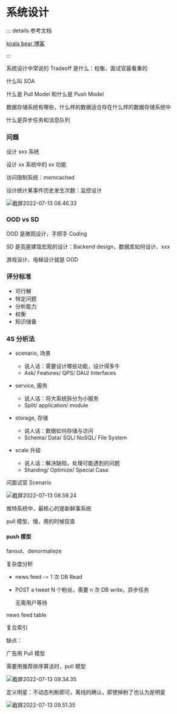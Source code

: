 # 系统设计

::: details 参考文档

[koala bear 博客](http://wsfdl.com/categories.html)

:::

系统设计中常说的 Tradeoff 是什么：权衡，面试官最看重的

什么叫 SOA

什么是 Pull Model 和什么是 Push Model

数据存储系统有哪些，什么样的数据适合存在什么样的数据存储系统中

什么是异步任务和消息队列

### 问题

设计 xxx 系统

设计 xx 系统中的 xx 功能

访问限制系统：memcached

设计统计某事件历史发生次数：监控设计

![截屏2022-07-13 08.46.33](https://xingqiu-tuchuang-1256524210.cos.ap-shanghai.myqcloud.com/3978/%E6%88%AA%E5%B1%8F2022-07-13%2008.46.33.png)

### OOD vs SD

OOD 是微观设计，手把手 Coding

SD 是高屋建瓴宏观的设计：Backend design，数据库如何设计、xxx

游戏设计、电梯设计就是 OOD

### 评分标准

- 可行解
- 特定问题
- 分析能力
- 权衡
- 知识储备

### 4S 分析法

- scenario, 场景

  - 说人话：需要设计哪些功能，设计得多牛
  - Ask/ Features/ QPS/ DAU/ Interfaces

- service, 服务

  - 说人话：将大系统拆分为小服务
  - Split/ application/ module

- storage, 存储

  - 说人话：数据如何存储与访问
  - Schema/ Data/ SQL/ NoSQL/ File System

- scale 升级
  - 说人话：解决缺陷，处理可能遇到的问题
  - Sharding/ Optimize/ Special Case

问面试官 Scenario

![截屏2022-07-13 08.59.24](https://xingqiu-tuchuang-1256524210.cos.ap-shanghai.myqcloud.com/3978/%E6%88%AA%E5%B1%8F2022-07-13%2008.59.24.png)

推特系统中，最核心的是新鲜事系统

pull 模型、慢，用的时候现查

#### push 模型

fanout、denormalieze

复杂度分析

- news feed -= 1 次 DB Read

- POST a tweet N 个粉丝，需要 n 次 DB write，异步任务

  无需用户等待

news feed table

复合索引

缺点：

广告用 Pull 模型

需要用推荐排序算法时，pull 模型

![截屏2022-07-13 09.34.35](https://xingqiu-tuchuang-1256524210.cos.ap-shanghai.myqcloud.com/3978/%E6%88%AA%E5%B1%8F2022-07-13%2009.34.35.png)

定义明星：不动态判断即可，离线的确认，即使掉粉了也认为是明星

![截屏2022-07-13 09.51.35](https://xingqiu-tuchuang-1256524210.cos.ap-shanghai.myqcloud.com/3978/%E6%88%AA%E5%B1%8F2022-07-13%2009.51.35.png)
